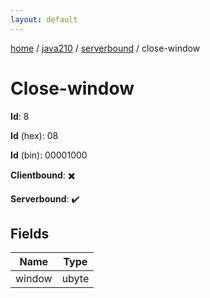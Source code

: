 ```yaml
---
layout: default
---
```


[home](/)  /  [java210](/protocol/java210)  /  [serverbound](/protocol/java210/serverbound)  /  close-window

# Close-window

**Id**: 8

**Id** (hex): 08

**Id** (bin): 00001000

**Clientbound**: ✖️

**Serverbound**: ✔️

## Fields

Name | Type
---|---
window | ubyte

